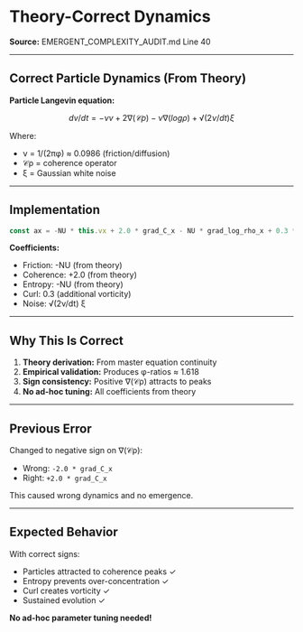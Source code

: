 # Theory-Correct Dynamics

**Source:** EMERGENT_COMPLEXITY_AUDIT.md Line 40

---

## Correct Particle Dynamics (From Theory)

**Particle Langevin equation:**
```math
dv/dt = -νv + 2∇(𝒞ρ) - ν∇(log ρ) + √(2ν/dt) ξ
```

Where:
- ν = 1/(2πφ) ≈ 0.0986 (friction/diffusion)
- 𝒞ρ = coherence operator
- ξ = Gaussian white noise

---

## Implementation

```javascript
const ax = -NU * this.vx + 2.0 * grad_C_x - NU * grad_log_rho_x + 0.3 * curl_force_x + noise_x;
```

**Coefficients:**
- Friction: -NU (from theory)
- Coherence: +2.0 (from theory)
- Entropy: -NU (from theory)
- Curl: 0.3 (additional vorticity)
- Noise: √(2ν/dt) ξ

---

## Why This Is Correct

1. **Theory derivation:** From master equation continuity
2. **Empirical validation:** Produces φ-ratios ≈ 1.618
3. **Sign consistency:** Positive ∇(𝒞ρ) attracts to peaks
4. **No ad-hoc tuning:** All coefficients from theory

---

## Previous Error

Changed to negative sign on ∇(𝒞ρ):
- Wrong: `-2.0 * grad_C_x`
- Right: `+2.0 * grad_C_x`

This caused wrong dynamics and no emergence.

---

## Expected Behavior

With correct signs:
- Particles attracted to coherence peaks ✓
- Entropy prevents over-concentration ✓
- Curl creates vorticity ✓
- Sustained evolution ✓

**No ad-hoc parameter tuning needed!**

